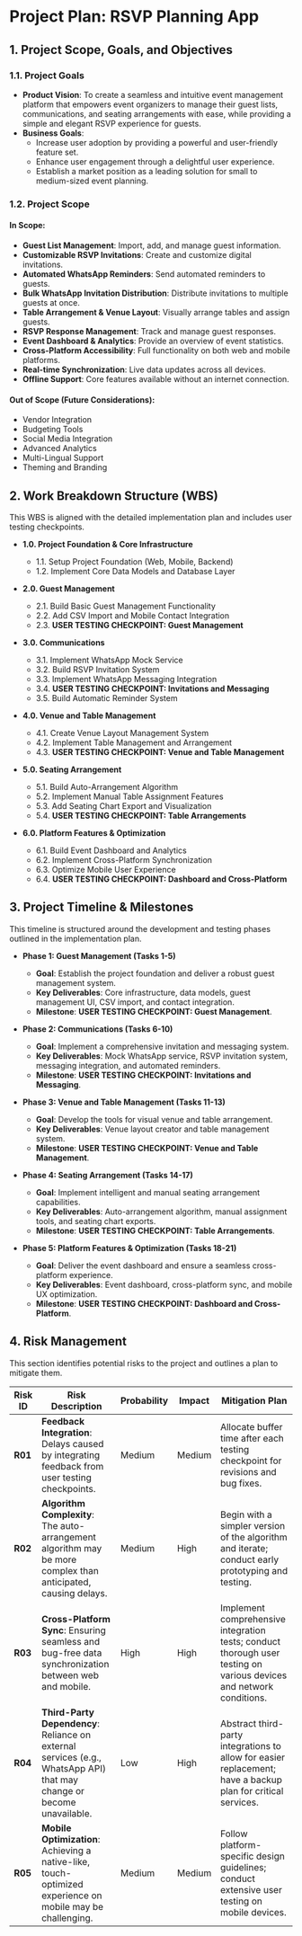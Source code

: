 # Project Plan: RSVP Planning App

## 1. Project Scope, Goals, and Objectives

### 1.1. Project Goals

*   **Product Vision**: To create a seamless and intuitive event management platform that empowers event organizers to manage their guest lists, communications, and seating arrangements with ease, while providing a simple and elegant RSVP experience for guests.
*   **Business Goals**:
    *   Increase user adoption by providing a powerful and user-friendly feature set.
    *   Enhance user engagement through a delightful user experience.
    *   Establish a market position as a leading solution for small to medium-sized event planning.

### 1.2. Project Scope

#### In Scope:

*   **Guest List Management**: Import, add, and manage guest information.
*   **Customizable RSVP Invitations**: Create and customize digital invitations.
*   **Automated WhatsApp Reminders**: Send automated reminders to guests.
*   **Bulk WhatsApp Invitation Distribution**: Distribute invitations to multiple guests at once.
*   **Table Arrangement & Venue Layout**: Visually arrange tables and assign guests.
*   **RSVP Response Management**: Track and manage guest responses.
*   **Event Dashboard & Analytics**: Provide an overview of event statistics.
*   **Cross-Platform Accessibility**: Full functionality on both web and mobile platforms.
*   **Real-time Synchronization**: Live data updates across all devices.
*   **Offline Support**: Core features available without an internet connection.

#### Out of Scope (Future Considerations):

*   Vendor Integration
*   Budgeting Tools
*   Social Media Integration
*   Advanced Analytics
*   Multi-Lingual Support
*   Theming and Branding
## 2. Work Breakdown Structure (WBS)

This WBS is aligned with the detailed implementation plan and includes user testing checkpoints.

*   **1.0. Project Foundation & Core Infrastructure**
    *   1.1. Setup Project Foundation (Web, Mobile, Backend)
    *   1.2. Implement Core Data Models and Database Layer

*   **2.0. Guest Management**
    *   2.1. Build Basic Guest Management Functionality
    *   2.2. Add CSV Import and Mobile Contact Integration
    *   2.3. **USER TESTING CHECKPOINT: Guest Management**

*   **3.0. Communications**
    *   3.1. Implement WhatsApp Mock Service
    *   3.2. Build RSVP Invitation System
    *   3.3. Implement WhatsApp Messaging Integration
    *   3.4. **USER TESTING CHECKPOINT: Invitations and Messaging**
    *   3.5. Build Automatic Reminder System

*   **4.0. Venue and Table Management**
    *   4.1. Create Venue Layout Management System
    *   4.2. Implement Table Management and Arrangement
    *   4.3. **USER TESTING CHECKPOINT: Venue and Table Management**

*   **5.0. Seating Arrangement**
    *   5.1. Build Auto-Arrangement Algorithm
    *   5.2. Implement Manual Table Assignment Features
    *   5.3. Add Seating Chart Export and Visualization
    *   5.4. **USER TESTING CHECKPOINT: Table Arrangements**

*   **6.0. Platform Features & Optimization**
    *   6.1. Build Event Dashboard and Analytics
    *   6.2. Implement Cross-Platform Synchronization
    *   6.3. Optimize Mobile User Experience
    *   6.4. **USER TESTING CHECKPOINT: Dashboard and Cross-Platform**
## 3. Project Timeline & Milestones

This timeline is structured around the development and testing phases outlined in the implementation plan.

*   **Phase 1: Guest Management (Tasks 1-5)**
    *   **Goal**: Establish the project foundation and deliver a robust guest management system.
    *   **Key Deliverables**: Core infrastructure, data models, guest management UI, CSV import, and contact integration.
    *   **Milestone**: **USER TESTING CHECKPOINT: Guest Management**.

*   **Phase 2: Communications (Tasks 6-10)**
    *   **Goal**: Implement a comprehensive invitation and messaging system.
    *   **Key Deliverables**: Mock WhatsApp service, RSVP invitation system, messaging integration, and automated reminders.
    *   **Milestone**: **USER TESTING CHECKPOINT: Invitations and Messaging**.

*   **Phase 3: Venue and Table Management (Tasks 11-13)**
    *   **Goal**: Develop the tools for visual venue and table arrangement.
    *   **Key Deliverables**: Venue layout creator and table management system.
    *   **Milestone**: **USER TESTING CHECKPOINT: Venue and Table Management**.

*   **Phase 4: Seating Arrangement (Tasks 14-17)**
    *   **Goal**: Implement intelligent and manual seating arrangement capabilities.
    *   **Key Deliverables**: Auto-arrangement algorithm, manual assignment tools, and seating chart exports.
    *   **Milestone**: **USER TESTING CHECKPOINT: Table Arrangements**.

*   **Phase 5: Platform Features & Optimization (Tasks 18-21)**
    *   **Goal**: Deliver the event dashboard and ensure a seamless cross-platform experience.
    *   **Key Deliverables**: Event dashboard, cross-platform sync, and mobile UX optimization.
    *   **Milestone**: **USER TESTING CHECKPOINT: Dashboard and Cross-Platform**.

## 4. Risk Management

This section identifies potential risks to the project and outlines a plan to mitigate them.

| Risk ID | Risk Description | Probability | Impact | Mitigation Plan |
|---|---|---|---|---|
| **R01** | **Feedback Integration**: Delays caused by integrating feedback from user testing checkpoints. | Medium | Medium | Allocate buffer time after each testing checkpoint for revisions and bug fixes. |
| **R02** | **Algorithm Complexity**: The auto-arrangement algorithm may be more complex than anticipated, causing delays. | Medium | High | Begin with a simpler version of the algorithm and iterate; conduct early prototyping and testing. |
| **R03** | **Cross-Platform Sync**: Ensuring seamless and bug-free data synchronization between web and mobile. | High | High | Implement comprehensive integration tests; conduct thorough user testing on various devices and network conditions. |
| **R04** | **Third-Party Dependency**: Reliance on external services (e.g., WhatsApp API) that may change or become unavailable. | Low | High | Abstract third-party integrations to allow for easier replacement; have a backup plan for critical services. |
| **R05** | **Mobile Optimization**: Achieving a native-like, touch-optimized experience on mobile may be challenging. | Medium | Medium | Follow platform-specific design guidelines; conduct extensive user testing on mobile devices. |